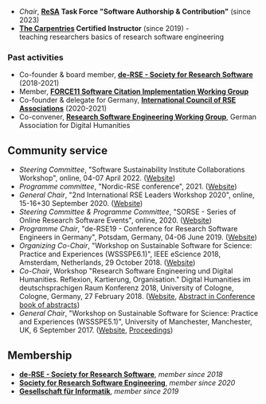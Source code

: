 - *Chair*, **[ReSA](https://www.researchsoft.org/) Task Force "Software Authorship & Contribution"** (since 2023)
- **[The Carpentries](https://carpentries.org/) Certified Instructor** (since 2019) -  
teaching researchers basics of research software engineering

### Past activities

- Co-founder & board member, **[de-RSE - Society for Research Software](https://de-rse.org/en/)** (2018-2021)
- Member, [**FORCE11 Software Citation Implementation Working Group**](https://www.force11.org/group/software-citation-implementation-working-group)
- Co-founder & delegate for Germany, **[International Council of RSE Associations](https://researchsoftware.org/council.html)** (2020-2021)
- Co-convener, [**Research Software Engineering Working Group**](https://dh-rse.github.io), German Association for Digital Humanities

## Community service

- *Steering Committee*, "Software Sustainability Institute Collaborations Workshop", online, 04-07 April 2022. ([Website](https://software.ac.uk/cw22))
- *Programme committee*, "Nordic-RSE conference", 2021. ([Website](https://nordic-rse.org/conference/)) 
- *General Chair*, "2nd International RSE Leaders Workshop 2020", online, 15-16+30 September 2020. ([Website](https://researchsoftware.org/2020-workshop.html))
- *Steering Committee & Programme Committee*, "SORSE - Series of Online Research Software Events", online, 2020. ([Website](https://sorse.github.io))
- *Programme Chair*, "de-RSE19 - Conference for Research Software Engineers in Germany", Potsdam, Germany, 04-06 June 2019. ([Website](https://de-rse.org/en/conf2019/))
- *Organizing Co-Chair*, "Workshop on Sustainable Software for Science: Practice and Experiences (WSSSPE6.1)", IEEE eScience 2018, Amsterdam, Netherlands, 29 October 2018. ([Website](http://wssspe.researchcomputing.org.uk/wssspe6-1/))
- *Co-Chair*, Workshop "Research Software Engineering und Digital Humanities. Reflexion, Kartierung, Organisation." Digital Humanities im deutschsprachigen Raum Konferenz 2018, University of Cologne, Cologne, Germany, 27 February 2018. ([Website](https://dh-rse.github.io/dhd-workshop-2018/), [Abstract in Conference book of abstracts](http://dhd2018.uni-koeln.de/wp-content/uploads/boa-DHd2018-web-ISBN.pdf))
- *General Chair*, "Workshop on Sustainable Software for Science: Practice and Experiences (WSSSPE5.1)", University of Manchester, Manchester, UK, 6 September 2017. ([Website](http://wssspe.researchcomputing.org.uk/wssspe5-1/), [Proceedings](https://doi.org/10.6084/m9.figshare.c.3869782))

## Membership

- [**de-RSE - Society for Research Software**](https://de-rse.org/en/), *member since 2018*
- [**Society for Research Software Engineering**](https://society-rse.org), *member since 2020*
- [**Gesellschaft für Informatik**](https://gi.de), *member since 2019*
